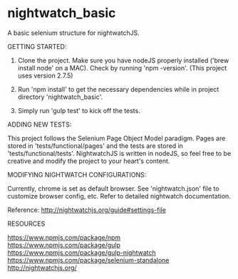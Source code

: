 # nightwatch_basic
A basic selenium structure for nightwatchJS. 

GETTING STARTED:

1.  Clone the project. Make sure you have nodeJS properly installed ('brew install node' on a MAC). 
    Check by running 'npm -version'. (This project uses version 2.7.5)

2.  Run 'npm install' to get the necessary dependencies while in project directory 'nightwatch_basic'. 

3.  Simply run 'gulp test' to kick off the tests. 

ADDING NEW TESTS:

This project follows the Selenium Page Object Model paradigm. 
Pages are stored in 'tests/functional/pages' and the tests are stored in 'tests/functional/tests'. 
NightwatchJS is written in nodeJS, so feel free to be creative and modify the project to your heart's content. 

MODIFYING NIGHTWATCH CONFIGURATIONS: 

Currently, chrome is set as default browser. See 'nightwatch.json' file to customize browser config, etc. 
Refer to detailed nightwatch documentation. 

Reference: http://nightwatchjs.org/guide#settings-file

RESOURCES

https://www.npmjs.com/package/npm
https://www.npmjs.com/package/gulp
https://www.npmjs.com/package/gulp-nightwatch
https://www.npmjs.com/package/selenium-standalone
http://nightwatchjs.org/
